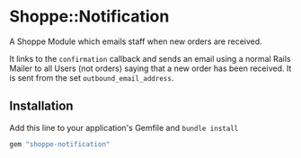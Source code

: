 # Shoppe::Notification

A Shoppe Module which emails staff when new orders are received.

It links to the `confirmation` callback and sends an email using a normal
Rails Mailer to all Users (not orders) saying that a new order has been
received. It is sent from the set `outbound_email_address`.

## Installation

Add this line to your application's Gemfile and `bundle install`

```ruby
gem "shoppe-notification"
```
